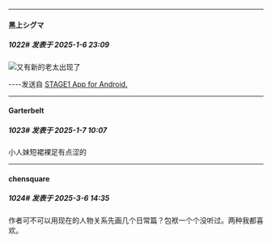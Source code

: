 ﻿
*****

####  黑上シグマ  
##### 1022#       发表于 2025-1-6 23:09

<img src="https://static.saraba1st.com/image/smiley/face2017/067.png" referrerpolicy="no-referrer">又有新的老太出现了

----发送自 [STAGE1 App for Android.](http://stage1.5j4m.com/?1.41)


*****

####  Garterbelt  
##### 1023#       发表于 2025-1-7 10:07

小人妹短裙裸足有点涩的

*****

####  chensquare  
##### 1024#       发表于 2025-3-6 14:35

作者可不可以用现在的人物关系先画几个日常篇？包袱一个个没听过。两种我都喜欢。

